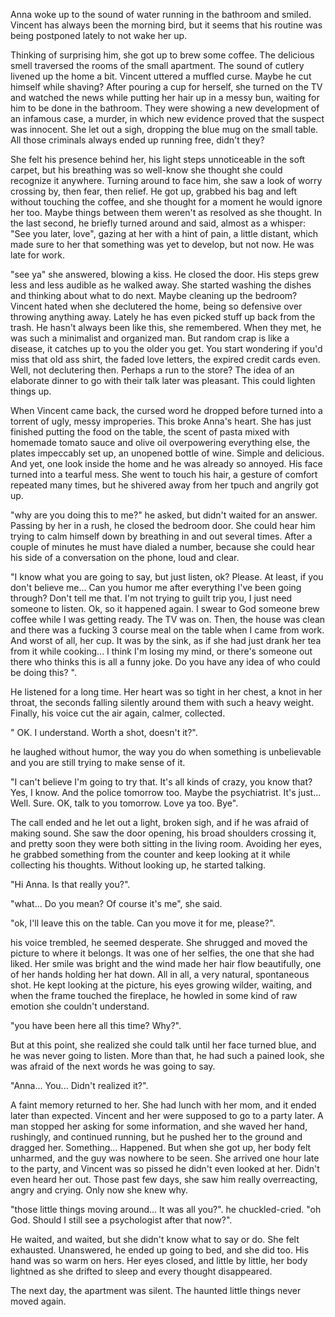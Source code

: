 Anna woke up to the sound of water running in the bathroom and smiled. Vincent has always been the morning bird, but it seems that his routine was being postponed lately  to not wake her up.

Thinking of surprising him, she got up to brew some coffee. The delicious smell traversed the rooms of the small apartment. The sound of cutlery livened up the home a bit. Vincent uttered a muffled curse. Maybe he cut himself while shaving? After pouring a cup for herself, she turned on the TV and watched the news while putting her hair up in a messy bun, waiting for him to be done in the bathroom. They were showing a new development of an infamous case, a murder, in which new evidence proved that the suspect was innocent. She let out a sigh, dropping the blue mug on the small table. All those criminals always ended up running free, didn't they?

She felt his presence behind her, his light steps unnoticeable in the soft carpet, but his breathing was so well-know she thought she could recognize it anywhere. Turning around to face him, she saw a look of worry crossing by, then fear, then relief. He got up, grabbed his bag and left without touching the coffee, and she thought for a moment he would ignore her too. Maybe things between them weren't as resolved as she thought. In the last second, he briefly turned around and said, almost as a whisper: "See you later, love", gazing at her with a hint of pain, a little distant, which made sure to her that something was yet to develop, but not now. He was late for work.

"see ya" she answered, blowing a kiss. He closed the door. His steps grew less and less audible as he walked away. She started washing the dishes and thinking about what to do next. Maybe cleaning up the bedroom? Vincent hated when she declutered the home, being so defensive over throwing anything away. Lately he has even picked stuff up back from the trash. He hasn't always been like this, she remembered. When they met, he was such a minimalist and organized man. But random crap is like a disease, it catches up to you the older you get. You start wondering if you'd miss that old ass shirt, the faded love letters, the expired credit cards even. Well, not declutering then. Perhaps a run to the store? The idea of an elaborate dinner to go with their talk later was pleasant. This could lighten things up.

When Vincent came back, the cursed word he dropped before turned into a torrent of ugly, messy improperies. This broke Anna's heart. She has just finished putting the food on the table, the scent of pasta mixed with homemade tomato sauce and olive oil overpowering everything else, the plates impeccably set up, an unopened bottle of wine. Simple and delicious. And yet, one look inside the home and he was already so annoyed. His face turned into a tearful mess. She went to touch his hair, a gesture of comfort repeated many times, but he shivered away from her tpuch and angrily got up.

"why are you doing this to me?" he asked, but didn't waited for an answer. Passing by her in a rush, he closed the bedroom door. She could hear him trying to calm himself down by breathing in and out several times. After a couple of minutes he must have dialed a number, because she could hear his side of a conversation on the phone, loud and clear.

"I know what you are going to say, but just listen, ok? Please. At least, if you don't believe me... Can you humor me after everything I've been going through? Don't tell me that. I'm not trying to guilt trip you, I just need someone to listen. Ok, so it happened again. I swear to God someone brew coffee while I was getting ready. The TV was on. Then, the house was clean and there was a fucking 3 course meal on the table when I came from work. And worst of all, her cup. It was by the sink, as if she had just drank her tea from it while cooking... I think I'm losing my mind, or there's someone out there who thinks this is all a funny joke. Do you have any idea of who could be doing this? ".

He listened for a long time. Her heart was so tight in her chest, a knot in her throat, the seconds falling silently around them with such a heavy weight. Finally, his voice cut the air again, calmer, collected.

" OK. I understand. Worth a shot, doesn't it?".

he laughed without humor, the way you do when something is unbelievable and you are still trying to make sense of it.

"I can't believe I'm going to try that. It's all kinds of crazy, you know that? Yes, I know. And the police tomorrow too. Maybe the psychiatrist. It's just... Well. Sure. OK, talk to you tomorrow. Love ya too. Bye".

The call ended and he let out a light, broken sigh, and if he was afraid of making sound. She saw the door opening, his broad shoulders crossing it, and pretty soon they were both sitting in the living room. Avoiding her eyes, he grabbed something from the counter and keep looking at it while collecting his thoughts. Without looking up, he started talking.

"Hi Anna. Is that really you?".

"what... Do you mean? Of course it's me", she said.

"ok, I'll leave this on the table. Can you move it  for me, please?".

his voice trembled, he seemed desperate. She shrugged and moved the picture to where it belongs. It was one of her selfies, the one that she had liked. Her smile was bright and the wind made her hair flow beautifully, one of her hands holding her hat down. All in all, a very natural, spontaneous shot. He kept looking at the picture, his eyes growing wilder, waiting, and when the frame touched the fireplace, he howled in some kind of raw emotion she couldn't understand.

"you have been here all this time? Why?".

But at this point, she realized she could talk until her face turned blue, and he was never going to listen. More than that, he had such a pained look, she was afraid of the next words he was going to say.

"Anna... You... Didn't realized it?".

A faint memory returned to her. She had lunch with her mom, and it ended later than expected. Vincent and her were supposed to go to a party later. A man stopped her asking for some information, and she waved her hand, rushingly, and continued running, but he pushed her to the ground and dragged her. Something... Happened. But when she got up, her body felt unharmed, and the guy was nowhere to be seen. She arrived one hour late to the party, and Vincent was so pissed he didn't even looked at her. Didn't even heard her out. Those past few days, she saw him really overreacting, angry and crying. Only now she knew why.

"those little things moving around... It was all you?". he chuckled-cried. "oh God. Should I still see a psychologist after that now?".

He waited, and waited, but she didn't know what to say or do. She felt exhausted. Unanswered, he ended up going to bed, and she did too. His hand was so warm on hers. Her eyes closed, and little by little, her body lightned as she drifted to sleep and every thought disappeared.

The next day, the apartment was silent. The haunted little things never moved again.